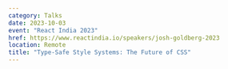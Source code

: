 ```yaml
---
category: Talks
date: 2023-10-03
event: "React India 2023"
href: https://www.reactindia.io/speakers/josh-goldberg-2023
location: Remote
title: "Type-Safe Style Systems: The Future of CSS"
---
```

